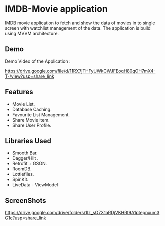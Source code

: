 
# IMDB-Movie application

IMDB movie application to fetch and show the data of movies in to single screen with watchlist management of the data.
The application is build using MVVM architecture.





## Demo

Demo Video of the Application :

https://drive.google.com/file/d/11RX7jTHFyUWkCWJFEoqH80qOH7mX4-T-/view?usp=share_link


## Features

- Movie List.
- Database Caching.
- Favourite List Management.
- Share Movie item.
- Share User Profile.

## Libraries Used

- Smooth Bar.
- Dagger/Hilt .
- Retrofit + GSON.
- RoomDB.
- Lottiefiles.
- SpinKit.
- LiveData - ViewModel

## ScreenShots

https://drive.google.com/drive/folders/1Iz_sO7X1aRDjVKHRt9A1ptepnxum3G1c?usp=share_link
